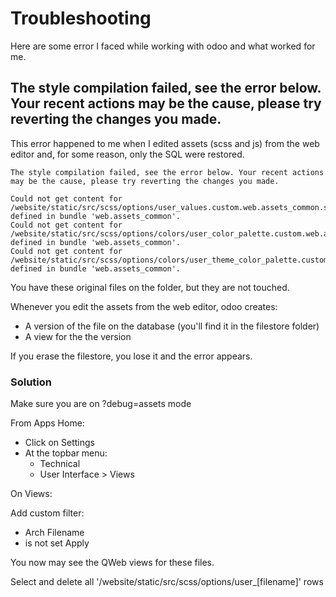 # Troubleshooting

Here are some error I faced while working with odoo and what worked for me.


## The style compilation failed, see the error below. Your recent actions may be the cause, please try reverting the changes you made.

This error happened to me when I edited assets (scss and js) from the web editor and, for some reason, only the SQL were restored.

```
The style compilation failed, see the error below. Your recent actions may be the cause, please try reverting the changes you made.

Could not get content for /website/static/src/scss/options/user_values.custom.web.assets_common.scss defined in bundle 'web.assets_common'.
Could not get content for /website/static/src/scss/options/colors/user_color_palette.custom.web.assets_common.scss defined in bundle 'web.assets_common'.
Could not get content for /website/static/src/scss/options/colors/user_theme_color_palette.custom.web.assets_common.scss defined in bundle 'web.assets_common'.
```

You have these original files on the folder, but they are not touched.

Whenever you edit the assets from the web editor, odoo creates:
- A version of the file on the database (you'll find it in the filestore folder)
- A view for the the version

If you erase the filestore, you lose it and the error appears.

### Solution

Make sure you are on ?debug=assets mode

From Apps Home:

- Click on Settings
- At the topbar menu:
  -  Technical
    -  User Interface > Views

On Views:

Add custom filter:
- Arch Filename
- is not set
Apply

You now may see the QWeb views for these files.

Select and delete all '/website/static/src/scss/options/user_\[filename\]' rows 

